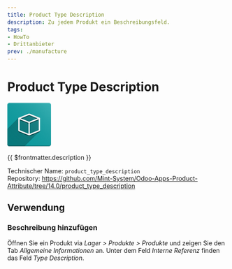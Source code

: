```yaml
---
title: Product Type Description
description: Zu jedem Produkt ein Beschreibungsfeld.
tags:
- HowTo
- Drittanbieter
prev: ./manufacture
---
```

# Product Type Description
![icon_oms_box](attachments/icon_oms_box.png)

{{ $frontmatter.description }}

Technischer Name: `product_type_description`\
Repository: <https://github.com/Mint-System/Odoo-Apps-Product-Attribute/tree/14.0/product_type_description>

## Verwendung

### Beschreibung hinzufügen

Öffnen Sie ein Produkt via *Lager > Produkte > Produkte* und zeigen Sie den Tab *Allgemeine Informationen* an. Unter dem Feld *Interne Referenz* finden das Feld *Type Description*.